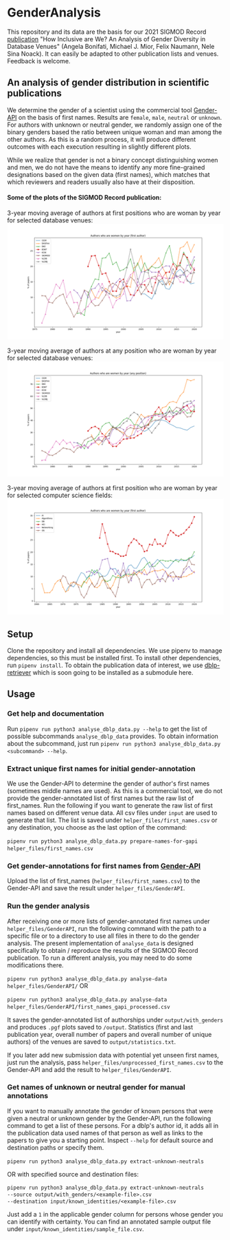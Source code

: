 # GenderAnalysis

This repository and its data are the basis for our 2021 SIGMOD Record
[publication](https://sigmodrecord.org/2021/12/31/how-inclusive-are-we-an-analysis-of-gender-diversity-in-database-venues/)
"How Inclusive are We? An Analysis of Gender Diversity in Database Venues" (Angela Bonifati, Michael J. Mior, Felix 
Naumann, Nele Sina Noack). It can easily be adapted to other publication lists and venues. Feedback is welcome.

## An analysis of gender distribution in scientific publications

We determine the gender of a scientist using the commercial tool 
[Gender-API](https://gender-api.com/) on the basis of first names. Results are `female`, `male`, `neutral` or `unknown`.
For authors with unknown or neutral gender, we randomly assign one of the binary genders based the ratio between unique 
woman and man among the other authors. As this is a random process, it will produce different outcomes with each 
execution resulting in slightly different plots.

While we realize that gender is not a binary concept distinguishing women and men, we do not have the means 
to identify any more fine-grained designations based on the given data (first names), which matches that which reviewers
and readers usually also have at their disposition. 

#### Some of the plots of the SIGMOD Record publication:
3-year moving average of authors at first positions who are woman by year for selected database venues:
![3-year moving average of authors at first positions who are woman by year for selected database venues](.figures/first_author_woman.png)

3-year moving average of authors at any position who are woman by year for selected database venues:
![3-year moving average of authors at any position who are woman by year for selected database venues](.figures/any_position_woman.png)

3-year moving average of authors at first position who are woman by year for selected computer science fields:
![3-year moving average of authors at first position who are woman by year for selected computer science fields](.figures/first_author_woman_cs_fields.png)



## Setup

Clone the repository and install all dependencies. We use pipenv to manage dependencies, so this must be installed 
first. To install other dependencies, run `pipenv install`.
To obtain the publication data of interest, we use [dblp-retriever](https://github.com/nenock/dblp-retriever) which is 
soon going to be installed as a submodule here.

## Usage

### Get help and documentation
Run `pipenv run python3 analyse_dblp_data.py --help` to get the list of possible subcommands `analyse_dblp_data`
provides.
To obtain information about the subcommand, just run `pipenv run python3 analyse_dblp_data.py <subcommand> --help`. 

### Extract unique first names for initial gender-annotation
We use the Gender-API to determine the gender of author's first names (sometimes middle names are used).
As this is a commercial tool, we do not provide the gender-annotated list of first names but the raw list of 
first_names. Run the following if you want to generate the raw list of first names based on different venue data.
All csv files under `input` are used to generate that list. The list is saved under `helper_files/first_names.csv` or 
any destination, you choose as the last option of the command:

```pipenv run python3 analyse_dblp_data.py prepare-names-for-gapi helper_files/first_names.csv```

### Get gender-annotations for first names from [Gender-API](https://gender-api.com/)
Upload the list of first_names (`helper_files/first_names.csv`) to the Gender-API and save the result under 
`helper_files/GenderAPI`. 

### Run the gender analysis
After receiving one or more lists of gender-annotated first names under `helper_files/GenderAPI`, run the following
command with the path to a specific file or to a directory to use all files in there to do the gender analysis.
The present implementation of `analyse_data` is designed specifically to obtain / reproduce the results of the SIGMOD 
Record publication. To run a different analysis, you may need to do some modifications there.

```pipenv run python3 analyse_dblp_data.py analyse-data helper_files/GenderAPI/``` OR

```pipenv run python3 analyse_dblp_data.py analyse-data helper_files/GenderAPI/first_names_gapi_processed.csv```

It saves the gender-annotated list of authorships under `output/with_genders` and produces `.pgf` plots saved to 
`/output`. Statistics (first and last publication year, overall number of papers and overall number of unique authors)
of the venues are saved to `output/statistics.txt`.

If you later add new submission data with potential yet unseen first names, just run the analysis, pass 
`helper_files/unprocessed_first_names.csv` to the Gender-API and add the result to `helper_files/GenderAPI`.

### Get names of unknown or neutral gender for manual annotations
If you want to manually annotate the gender of known persons that were given a neutral or unknown gender by the 
Gender-API, run the following command to get a list of these persons. For a dblp's author id, it adds all in the 
publication data used names of that person as well as links to the papers to give you a starting point. Inspect `--help`
for default source and destination paths or specify them.

```pipenv run python3 analyse_dblp_data.py extract-unknown-neutrals```

OR with specified source and destination files:

```
pipenv run python3 analyse_dblp_data.py extract-unknown-neutrals 
--source output/with_genders/<example-file>.csv 
--destination input/known_identities/<example-file>.csv
```


Just add a `1` in the applicable gender column for persons whose gender you can identify with certainty. 
You can find an annotated sample output file under `input/known_identities/sample_file.csv`. 
